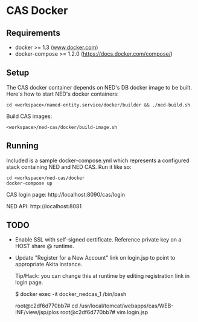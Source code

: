 CAS Docker
==========

Requirements
------------
* docker >= 1.3 (www.docker.com)
* docker-compose >= 1.2.0 (https://docs.docker.com/compose/)

Setup
-----

The CAS docker container depends on NED's DB docker image to be built.
Here's how to start NED's docker containers:

    cd <workspace>/named-entity.service/docker/builder && ./ned-build.sh

Build CAS images:

    <workspace>/ned-cas/docker/build-image.sh

Running
-------

Included is a sample docker-compose.yml which represents a configured stack containing NED and NED CAS. Run it like so:

    cd <workspace>/ned-cas/docker
    docker-compose up

CAS login page:
http://localhost:8090/cas/login

NED API:
http://localhost:8081


TODO
----
* Enable SSL with self-signed certificate. Reference private key on a HOST share @
  runtime.

* Update "Register for a New Account" link on login.jsp to point to appropriate 
  Akita instance.

  Tip/Hack: you can change this at runtime by editing registration link in login page.

    $ docker exec -it docker_nedcas_1 /bin/bash

    root@c2df6d770bb7# cd /usr/local/tomcat/webapps/cas/WEB-INF/view/jsp/plos
    root@c2df6d770bb7# vim login.jsp
